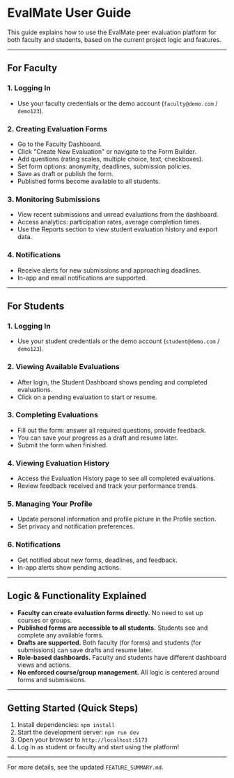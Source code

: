 # EvalMate User Guide

This guide explains how to use the EvalMate peer evaluation platform for both faculty and students, based on the current project logic and features.

---

## For Faculty

### 1. Logging In
- Use your faculty credentials or the demo account (`faculty@demo.com` / `demo123`).

### 2. Creating Evaluation Forms
- Go to the Faculty Dashboard.
- Click "Create New Evaluation" or navigate to the Form Builder.
- Add questions (rating scales, multiple choice, text, checkboxes).
- Set form options: anonymity, deadlines, submission policies.
- Save as draft or publish the form.
- Published forms become available to all students.

### 3. Monitoring Submissions
- View recent submissions and unread evaluations from the dashboard.
- Access analytics: participation rates, average completion times.
- Use the Reports section to view student evaluation history and export data.

### 4. Notifications
- Receive alerts for new submissions and approaching deadlines.
- In-app and email notifications are supported.

---

## For Students

### 1. Logging In
- Use your student credentials or the demo account (`student@demo.com` / `demo123`).

### 2. Viewing Available Evaluations
- After login, the Student Dashboard shows pending and completed evaluations.
- Click on a pending evaluation to start or resume.

### 3. Completing Evaluations
- Fill out the form: answer all required questions, provide feedback.
- You can save your progress as a draft and resume later.
- Submit the form when finished.

### 4. Viewing Evaluation History
- Access the Evaluation History page to see all completed evaluations.
- Review feedback received and track your performance trends.

### 5. Managing Your Profile
- Update personal information and profile picture in the Profile section.
- Set privacy and notification preferences.

### 6. Notifications
- Get notified about new forms, deadlines, and feedback.
- In-app alerts show pending actions.

---

## Logic & Functionality Explained

- **Faculty can create evaluation forms directly.** No need to set up courses or groups.
- **Published forms are accessible to all students.** Students see and complete any available forms.
- **Drafts are supported.** Both faculty (for forms) and students (for submissions) can save drafts and resume later.
- **Role-based dashboards.** Faculty and students have different dashboard views and actions.
- **No enforced course/group management.** All logic is centered around forms and submissions.

---

## Getting Started (Quick Steps)

1. Install dependencies: `npm install`
2. Start the development server: `npm run dev`
3. Open your browser to `http://localhost:5173`
4. Log in as student or faculty and start using the platform!

---

For more details, see the updated `FEATURE_SUMMARY.md`.
